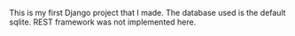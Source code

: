 This is my first Django project that I made. The database used is the default sqlite. REST framework was not implemented here.
